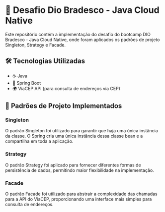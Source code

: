 # 🚀 Desafio Dio Bradesco - Java Cloud Native
Este repositório contém a implementação do desafio do bootcamp DIO Bradesco - Java Cloud Native, onde foram aplicados os padrões de projeto Singleton, Strategy e Facade.

## 🛠️ Tecnologias Utilizadas
- ☕ Java
- 🌱 Spring Boot
- 🌍 ViaCEP API (para consulta de endereços via CEP)

## 🎯 Padrões de Projeto Implementados
### Singleton
O padrão Singleton foi utilizado para garantir que haja uma única instância da classe. O Spring cria uma única instância dessa classe bean e a compartilha em toda a aplicação.
### Strategy
O padrão Strategy foi aplicado para fornecer diferentes formas de persistência de dados, permitindo maior flexibilidade na implementação.
### Facade
O padrão Facade foi utilizado para abstrair a complexidade das chamadas para a API do ViaCEP, proporcionando uma interface mais simples para consulta de endereços.
